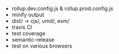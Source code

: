 - rollup.dev.config.js & rollup.prod.config.js
- minify output
- dist/ -> cjs/, umd/, esm/
- travis CI
- test coverage
- semantic-release
- test on various browsers

